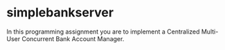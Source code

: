 # simplebankserver
In this programming assignment you are to implement a Centralized Multi-User Concurrent Bank Account Manager. 
